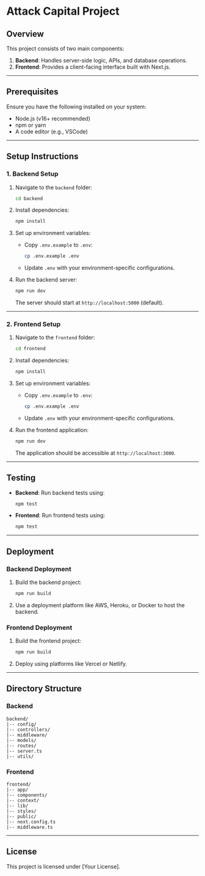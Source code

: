
# Attack Capital Project

## Overview
This project consists of two main components:
1. **Backend**: Handles server-side logic, APIs, and database operations.
2. **Frontend**: Provides a client-facing interface built with Next.js.

---

## Prerequisites
Ensure you have the following installed on your system:
- Node.js (v16+ recommended)
- npm or yarn
- A code editor (e.g., VSCode)

---

## Setup Instructions

### 1. Backend Setup
1. Navigate to the `backend` folder:
   ```bash
   cd backend
   ```
2. Install dependencies:
   ```bash
   npm install
   ```
3. Set up environment variables:
   - Copy `.env.example` to `.env`:
     ```bash
     cp .env.example .env
     ```
   - Update `.env` with your environment-specific configurations.

4. Run the backend server:
   ```bash
   npm run dev
   ```
   The server should start at `http://localhost:5000` (default).

---

### 2. Frontend Setup
1. Navigate to the `frontend` folder:
   ```bash
   cd frontend
   ```
2. Install dependencies:
   ```bash
   npm install
   ```
3. Set up environment variables:
   - Copy `.env.example` to `.env`:
     ```bash
     cp .env.example .env
     ```
   - Update `.env` with your environment-specific configurations.

4. Run the frontend application:
   ```bash
   npm run dev
   ```
   The application should be accessible at `http://localhost:3000`.

---

## Testing
- **Backend**:
  Run backend tests using:
  ```bash
  npm test
  ```

- **Frontend**:
  Run frontend tests using:
  ```bash
  npm test
  ```

---

## Deployment
### Backend Deployment
1. Build the backend project:
   ```bash
   npm run build
   ```
2. Use a deployment platform like AWS, Heroku, or Docker to host the backend.

### Frontend Deployment
1. Build the frontend project:
   ```bash
   npm run build
   ```
2. Deploy using platforms like Vercel or Netlify.

---

## Directory Structure

### Backend
```
backend/
|-- config/
|-- controllers/
|-- middleware/
|-- models/
|-- routes/
|-- server.ts
|-- utils/
```

### Frontend
```
frontend/
|-- app/
|-- components/
|-- context/
|-- lib/
|-- styles/
|-- public/
|-- next.config.ts
|-- middleware.ts
```

---

## License
This project is licensed under [Your License].
